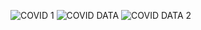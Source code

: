 ![COVID 1](https://github.com/HIMANSSHU9/COVID/assets/156199138/2ca6b261-23f7-4dd0-a0ae-15daf5d00dbc)
![COVID DATA](https://github.com/HIMANSSHU9/COVID/assets/156199138/57482168-a48f-40c9-a370-63417b8ce19b)
![COVID DATA 2](https://github.com/HIMANSSHU9/COVID/assets/156199138/c476787b-06d3-4a30-81d3-3c3fb0e8f6bf)
